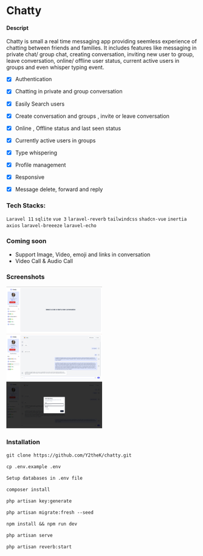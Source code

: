 # Chatty

#### Descript
Chatty is small a real time messaging app providing seemless experience of chatting between friends and families. It includes features like messaging in private chat/ group chat, creating conversation, inviting new user to group, leave conversation, online/ offline user status, current active users in groups and even whisper typing event.


- [x] Authentication
- [x] Chatting in private and group conversation
- [x] Easily Search users
- [x] Create conversation and groups , invite or leave conversation
- [x] Online , Offline status and last seen status
- [x] Currently active users in groups
- [x] Type whispering
- [x] Profile management
- [x] Responsive
- [x] Message delete, forward and reply


### Tech Stacks:
`Laravel 11` `sqlite` `vue 3` `laravel-reverb` `tailwindcss` `shadcn-vue` `inertia` `axios` `laravel-breeeze` `laravel-echo`

### Coming soon
- Support Image, Video, emoji and links in conversation
- Video Call & Audio Call

### Screenshots

<img src="https://github.com/Y2theK/chatty/blob/dev/public/images/1.png" width=50% height=50% alt= "HomePage">
<img src="https://github.com/Y2theK/chatty/blob/dev/public/images/2.png" width=50% height=50% alt= "Chat Page">
<img src="https://github.com/Y2theK/chatty/blob/dev/public/images/3.png" width=50% height=50% alt= "Add User">



### Installation

```shell
git clone https://github.com/Y2theK/chatty.git
```

```shell
cp .env.example .env
```

```shell
Setup databases in .env file
```

```shell
composer install
```

```shell
php artisan key:generate
```

```shell
php artisan migrate:fresh --seed
```

```shell
npm install && npm run dev
```

```shell
php artisan serve
```

```shell
php artisan reverb:start
```

